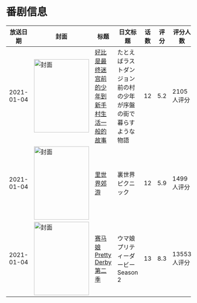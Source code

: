 # 番剧信息

|放送日期|封面|标题|日文标题|话数|评分|评分人数|
|---|---|---|---|---|---|---|
|2021-01-04|<img src="//lain.bgm.tv/pic/cover/c/98/e5/293193_39LES.jpg" alt="封面" style="width:150px;height:200px;object-fit:cover;">|[好比是最终迷宫前的少年到新手村生活一般的故事](https://bangumi.tv/subject/293193)|たとえばラストダンジョン前の村の少年が序盤の街で暮らすような物語|12|5.2|2105人评分|
|2021-01-04|<img src="//lain.bgm.tv/pic/cover/c/e6/f6/301601_G0X56.jpg" alt="封面" style="width:150px;height:200px;object-fit:cover;">|[里世界郊游](https://bangumi.tv/subject/301601)|裏世界ピクニック|12|5.9|1499人评分|
|2021-01-04|<img src="//lain.bgm.tv/pic/cover/c/1c/6b/315574_tLgrT.jpg" alt="封面" style="width:150px;height:200px;object-fit:cover;">|[赛马娘 Pretty Derby 第二季](https://bangumi.tv/subject/315574)|ウマ娘 プリティーダービー Season 2|13|8.3|13553人评分|

